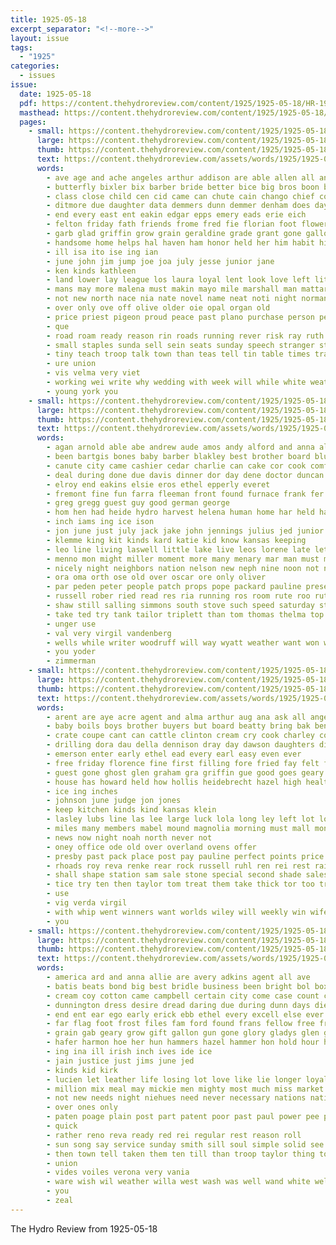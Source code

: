 ```yaml
---
title: 1925-05-18
excerpt_separator: "<!--more-->"
layout: issue
tags:
  - "1925"
categories:
  - issues
issue:
  date: 1925-05-18
  pdf: https://content.thehydroreview.com/content/1925/1925-05-18/HR-1925-05-18.pdf
  masthead: https://content.thehydroreview.com/content/1925/1925-05-18/masthead/HR-1925-05-18.jpg
  pages:
    - small: https://content.thehydroreview.com/content/1925/1925-05-18/small/HR-1925-05-18-01.jpg
      large: https://content.thehydroreview.com/content/1925/1925-05-18/large/HR-1925-05-18-01.jpg
      thumb: https://content.thehydroreview.com/content/1925/1925-05-18/thumbnails/HR-1925-05-18-01.jpg
      text: https://content.thehydroreview.com/assets/words/1925/1925-05-18/HR-1925-05-18-01.txt
      words:
        - ave age and ache angeles arthur addison are able allen all anti ather amer ade auxier aim ago america
        - butterfly bixler bix barber bride better bice big bros boon brink bob been bethany band back boy bono business but bee boys brought beat below birth bridges bill blackwell brothers broad book
        - class close child cen cid came can chute cain chango chief collier come carl cops college childre comer church clifford cagle character cold city company che comes corners course chess centers con
        - ditmore due daughter data demmers dunn demmer denham does days desire downs dan dick dinner day dust die doctor during
        - end every east ent eakin edgar epps emery eads erie eich
        - felton friday fath friends frome fred fie florian foot flowers field first finch fine fore folsom fellow fallen flag free fall from for fan farm full folks famous foe far
        - garb glad griffin grow grain geraldine grade grant gone gallon gillum guard given goes good gave groom greenfield guest
        - handsome home helps hal haven ham honor held her him habit high harlan hart holter holes harvey half howe henke hope has hinton hollis hort hydro hus had hood
        - ill isa ito ise ing ian
        - june john jim jump joe joa july jesse junior jane
        - ken kinds kathleen
        - land lower lay league los laura loyal lent look love left little lines later lose labor lowell lei last law lord litle lite lov laemmle lee lette louis life loose
        - mans may more malena must makin mayo mile marshall man mattar medley made might members mast mighty main many means murtaugh martina much miller men merle master most miss march
        - not new north nace nia nate novel name neat noti night norman now near news norris nation
        - over only ove off olive older oie opal organ old
        - price priest pigeon proud peace past plano purchase person people presta present pole pool princess plante parse point pin paar pee pest per proper paradise page pastor paper public place pesce pledge patil pauline postal poole potter
        - que
        - road roam ready reason rin roads running rever risk ray ruth real rest richert race roy round rakin reside ret ree room richland ratton rea ross reno ras
        - small staples sunda sell sein seats sunday speech stranger star seen steel study store ster sam sally shore southern short sinning season summer springs seem scout schools seven second shorty state streets shoot stevens see six sees soon show seed sao she sey saturday shoots sal seri sang sale scott slagell son said school smith stockton sister ser safe sand story special south storm steep stand
        - tiny teach troop talk town than teas tell tin table times trail them tast the team top then thi toda take tom toe thay too track tae teaster
        - ure union
        - vis velma very viet
        - working wei write why wedding with week will while white weather wee wilt williams water willand warde west weeks wilson wind willia winning was went worker worthy wing wheat window willard wish wonders world wie
        - young york you
    - small: https://content.thehydroreview.com/content/1925/1925-05-18/small/HR-1925-05-18-02.jpg
      large: https://content.thehydroreview.com/content/1925/1925-05-18/large/HR-1925-05-18-02.jpg
      thumb: https://content.thehydroreview.com/content/1925/1925-05-18/thumbnails/HR-1925-05-18-02.jpg
      text: https://content.thehydroreview.com/assets/words/1925/1925-05-18/HR-1925-05-18-02.txt
      words:
        - agan arnold able abe andrew aude amos andy alford and anna alway ana annie all alma are ago
        - been bartgis bones baby barber blakley best brother board blum boy bernie brown bill brecht both bright boat ben born bank bishop blanche braly but bryan business ber
        - canute city came cashier cedar charlie can cake cor cook comfort colony claud carnegie clinton cant collier call champion cost cope claude cream car crissman creek come
        - deal during done due davis dinner dor day dene doctor duncan dewey doing daughter ditmore davidson death dorothy dalke
        - elroy end eakins elsie eros ethel epperly everet
        - fremont fine fun farra fleeman front found furnace frank fer fost for fisk faith friends faye ford furnish frieda folks friday farrell fry foren fone fisher farm few foreman fields friendly first felton from
        - greg gregg guest guy good german george
        - hom hen had heide hydro harvest helena human home har held hantz how heard hobart howard hatfield hugh herndon heal heidebrecht hastings hay harmon house has hart hands hesser hard harry harold her hot
        - inch iams ing ice ison
        - jon june just july jack jake john jennings julius jed junior janzen joe jana
        - klemme king kit kinds kard katie kid know kansas keeping
        - leo line living laswell little lake live leos lorene late let lon leslie left louise lee loi last leta ling
        - menno mon might miller moment more many menary mar man must moore mill mary montana means merchant money miss mae monday morn merle mcnary marion mcbride matilda
        - nicely night neighbors nation nelson new neph nine noon not needs neighbor now note
        - ora oma orth ose old over oscar ore only oliver
        - par peden peter people patch props pope packard pauline present pass pack painting perro past pleasant pieper police per pound
        - russell rober ried read res ria running ros room rute roo ruth roy robe robbins raymond robertson ridge roof rel rand rust rey real rowland reynolds ray red
        - shaw still salling simmons south stove such speed saturday station sales sun sunday spare spark store special scarth seems safe sakin standard sylvester set show sunda size stoves stelle schantz stewart son smith stumbaugh sing service sat summer
        - take ted try tank tailor triplett than tom thomas thelma top trip too the treat them tucker tue thompson then tice
        - unger use
        - val very virgil vandenberg
        - wells while writer woodruff will way wyatt weather want won weatherford white wright was week working word with wife wilson wiley welfare wheeler went wayne weeks worley warkentin wonder walter wheat wood
        - you yoder
        - zimmerman
    - small: https://content.thehydroreview.com/content/1925/1925-05-18/small/HR-1925-05-18-03.jpg
      large: https://content.thehydroreview.com/content/1925/1925-05-18/large/HR-1925-05-18-03.jpg
      thumb: https://content.thehydroreview.com/content/1925/1925-05-18/thumbnails/HR-1925-05-18-03.jpg
      text: https://content.thehydroreview.com/assets/words/1925/1925-05-18/HR-1925-05-18-03.txt
      words:
        - arent are aye acre agent and alma arthur aug ana ask all angeles
        - baby boils boys brother buyers but board beatty bring bak ben black body bartgis bradly bowls beach bille buy bob blake bank blower bain braly been boy best born broad
        - crate coupe cant can cattle clinton cream cry cook charley cotton cal carl case clement clyde call cash courts cool chairs cordell col county congress cave cheney car chronic
        - drilling dora dau della dennison dray day dawson daughters dire done date darko dao dunaway daughter dunn dinner
        - emerson enter early ethel ead every earl easy even ever
        - free friday florence fine first filling fore fried fay felt ford fall foreman for few from farm
        - guest gone ghost glen graham gra griffin gue good goes geary gordon goods group glad grass
        - house has howard held how hollis heidebrecht hazel high health hardy hoop hicks hydro hoes had hand home hoke halls homestead hammons hinton hall her hire hatfield
        - ice ing inches
        - johnson june judge jon jones
        - keep kitchen kinds kind kansas klein
        - lasley lubs line las lee large luck lola long ley left lot lose lucky los lawton lawson lawn lake leo last lar list
        - miles many members mabel mound magnolia morning must mall mon money mail man mcnary mis miss menary maude more made mower most moment moore mer men
        - news now night noah north never not
        - oney office ode old over overland ovens offer
        - presby past pack place post pay pauline perfect points price per present peer pro public parker pump parks
        - rhoads roy reva renke rear rock russell ruhl ren rei rest rain radio rube route res
        - shall shape station sam sale stone special second shade sales sha sudan seed save stockton sion sell south sewing shorty service sister she sil sick shown sum stores smith schantz star shere sunday summer sill school season state store staples stoves sons set sack stange sedan show see
        - tice try ten then taylor tom treat them take thick tor too trip the than thi town toledo taken
        - use
        - vig verda virgil
        - with whip went winners want worlds wiley will weekly win wife won windows wilson week wide work williams water wanna word was write works
        - you
    - small: https://content.thehydroreview.com/content/1925/1925-05-18/small/HR-1925-05-18-04.jpg
      large: https://content.thehydroreview.com/content/1925/1925-05-18/large/HR-1925-05-18-04.jpg
      thumb: https://content.thehydroreview.com/content/1925/1925-05-18/thumbnails/HR-1925-05-18-04.jpg
      text: https://content.thehydroreview.com/assets/words/1925/1925-05-18/HR-1925-05-18-04.txt
      words:
        - america ard and anna allie are avery adkins agent all ave
        - batis beats bond big best bridle business been bright bol box black bernice below bob but blood bins brown battle bottoms better browne bradley buckhorn boy blades bie brother bear brilliant bark bread blue
        - cream coy cotton came campbell certain city come case count college cap cour child che craig cheer choice can cost courts clara courage
        - dunnington dress desire dread daring due during dunn days die durham dixie ded deep day dust deal
        - end ent ear ego early erick ebb ethel every excell else ever economy
        - far flag foot frost files fam ford found frans fellow free fresh fort for from faithful fruits fly friends fight faith front fried friday freedom first fancy fire full
        - grain gab geary grow gift gallon gun gone glory gladys glen guest gas goes gray good gaze
        - hafer harmon hoe her hun hammers hazel hammer hon hold hour has house hydro heart hea how hope hoes helps home hopes hills hole honesty hack had humble hei him
        - ing ina ill irish inch ives ide ice
        - jain justice just jims june jed
        - kinds kid kirk
        - lucien let leather life losing lot love like lie longer loyal loud lee lent latter living low last lines lyon land long lime
        - million mix meal may mickie men mighty most much miss market must matter made morning mill mary mean mat morris means more mens mak milton
        - not new needs night niehues need never necessary nations nation noth now
        - over ones only
        - paten poage plain post part patent poor past paul power pee por point pass pool peoples proud people place pie page present panic pro piece per plan pleas pair pleasant pat
        - quick
        - rather reno reva ready red rei regular rest reason roll
        - sun song say service sunday smith sill soul simple solid see school she summer silk season strength surprise saw styles sales spring strong stolen sis store sweet sand seifert sund show son spike stands saturday states satin shadow state straight special
        - then town tell taken them ten till than troop taylor thing tous try the teach thacker trim
        - union
        - vides voiles verona very vania
        - ware wish wil weather willa west wash was well wand white wells works wagon word way wheat work ways willing weatherford with week will wan why went
        - you
        - zeal
---
```


The Hydro Review from 1925-05-18

<!--more-->

